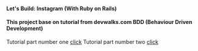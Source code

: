 #### Let's Build: Instagram (With Ruby on Rails)

#### This project base on tutorial from devwalks.com BDD (Behaviour Driven Development)
Tutorial part number one <a href="https://www.devwalks.com/lets-build-instagram-in-rails-part-1/">click<a>
Tutorial part number two <a href="https://www.devwalks.com/bdd-handbook-lets-build-instagram-with-rails-part-2/">click<a>
